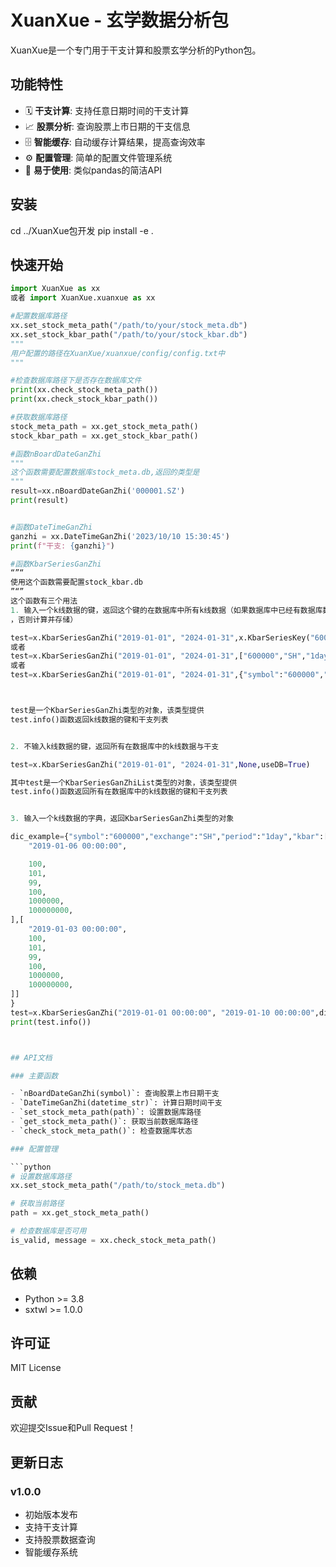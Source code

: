 # XuanXue - 玄学数据分析包

XuanXue是一个专门用于干支计算和股票玄学分析的Python包。

## 功能特性

- 🗓️ **干支计算**: 支持任意日期时间的干支计算
- 📈 **股票分析**: 查询股票上市日期的干支信息
- 🗄️ **智能缓存**: 自动缓存计算结果，提高查询效率
- ⚙️ **配置管理**: 简单的配置文件管理系统
- 🔧 **易于使用**: 类似pandas的简洁API

## 安装

cd ../XuanXue包开发
pip install -e .


## 快速开始

```python
import XuanXue as xx
或者 import XuanXue.xuanxue as xx

#配置数据库路径
xx.set_stock_meta_path("/path/to/your/stock_meta.db")
xx.set_stock_kbar_path("/path/to/your/stock_kbar.db")
"""
用户配置的路径在XuanXue/xuanxue/config/config.txt中
"""

#检查数据库路径下是否存在数据库文件
print(xx.check_stock_meta_path())
print(xx.check_stock_kbar_path())

#获取数据库路径
stock_meta_path = xx.get_stock_meta_path()
stock_kbar_path = xx.get_stock_kbar_path()

#函数nBoardDateGanZhi
"""
这个函数需要配置数据库stock_meta.db,返回的类型是
"""
result=xx.nBoardDateGanZhi('000001.SZ')
print(result)


#函数DateTimeGanZhi
ganzhi = xx.DateTimeGanZhi('2023/10/10 15:30:45')
print(f"干支: {ganzhi}")

#函数KbarSeriesGanZhi
“”“
使用这个函数需要配置stock_kbar.db
”“”
这个函数有三个用法
1. 输入一个k线数据的键，返回这个键的在数据库中所有k线数据（如果数据库中已经有数据库数据，则直接返回
，否则计算并存储）

test=x.KbarSeriesGanZhi("2019-01-01", "2024-01-31",x.KbarSeriesKey("600000","SH","1day"),useDB=True)
或者
test=x.KbarSeriesGanZhi("2019-01-01", "2024-01-31",["600000","SH","1day"],useDB=True)
或者
test=x.KbarSeriesGanZhi("2019-01-01", "2024-01-31",{"symbol":"600000","exchange":"SH","period":"1day"},useDB=True)



test是一个KbarSeriesGanZhi类型的对象，该类型提供
test.info()函数返回k线数据的键和干支列表


2. 不输入k线数据的键，返回所有在数据库中的k线数据与干支

test=x.KbarSeriesGanZhi("2019-01-01", "2024-01-31",None,useDB=True)

其中test是一个KbarSeriesGanZhiList类型的对象，该类型提供
test.info()函数返回所有在数据库中的k线数据的键和干支列表


3. 输入一个k线数据的字典，返回KbarSeriesGanZhi类型的对象

dic_example={"symbol":"600000","exchange":"SH","period":"1day","kbar":[[
    "2019-01-06 00:00:00",

    100,
    101,
    99,
    100,
    1000000,
    100000000,
],[
    "2019-01-03 00:00:00",
    100,
    101,
    99,
    100,
    1000000,
    100000000,
]]
}
test=x.KbarSeriesGanZhi("2019-01-01 00:00:00", "2019-01-10 00:00:00",dic_example,useDB=False)
print(test.info())



## API文档

### 主要函数

- `nBoardDateGanZhi(symbol)`: 查询股票上市日期干支
- `DateTimeGanZhi(datetime_str)`: 计算日期时间干支
- `set_stock_meta_path(path)`: 设置数据库路径
- `get_stock_meta_path()`: 获取当前数据库路径
- `check_stock_meta_path()`: 检查数据库状态

### 配置管理

```python
# 设置数据库路径
xx.set_stock_meta_path("/path/to/stock_meta.db")

# 获取当前路径
path = xx.get_stock_meta_path()

# 检查数据库是否可用
is_valid, message = xx.check_stock_meta_path()
```

## 依赖

- Python >= 3.8
- sxtwl >= 1.0.0

## 许可证

MIT License

## 贡献

欢迎提交Issue和Pull Request！

## 更新日志

### v1.0.0
- 初始版本发布
- 支持干支计算
- 支持股票数据查询
- 智能缓存系统